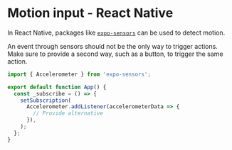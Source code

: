 # Motion input - React Native

In React Native, packages like [`expo-sensors`](https://docs.expo.dev/versions/latest/sdk/sensors/) can be used to detect motion.

An event through sensors should not be the only way to trigger actions. Make sure to provide a second way, such as a button, to trigger the same action.

```jsx
import { Accelerometer } from 'expo-sensors';

export default function App() {
  const _subscribe = () => {
    setSubscription(
      Accelerometer.addListener(accelerometerData => {
        // Provide alternative
      }),
    );
  };
}
```
